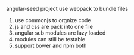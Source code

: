 angular-seed project use webpack to bundle files

1. use commonjs to orgnize code
2. js and css are pack into one file
3. angular sub modules are lazy loaded
4. modules can still be testable
5. support bower and npm both